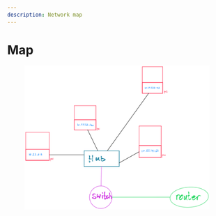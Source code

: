 ```yaml
---
description: Network map
---
```


# Map

<figure><img src="../../.gitbook/assets/Network map.png" alt=""><figcaption></figcaption></figure>


